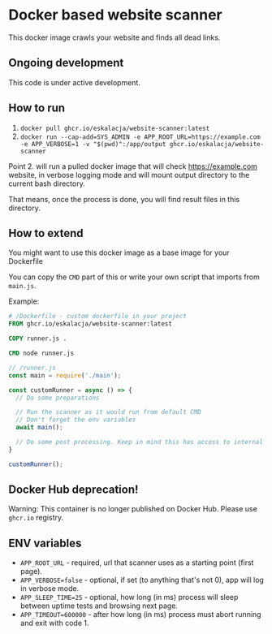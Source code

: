# Docker based website scanner

This docker image crawls your website and finds all dead links.

## Ongoing development

This code is under active development.

## How to run

1. `docker pull ghcr.io/eskalacja/website-scanner:latest`
2. `docker run --cap-add=SYS_ADMIN -e APP_ROOT_URL=https://example.com -e APP_VERBOSE=1 -v "$(pwd)":/app/output ghcr.io/eskalacja/website-scanner`

Point 2. will run a pulled docker image that will check https://example.com website, in verbose logging mode and will mount output directory to the current bash directory.

That means, once the process is done, you will find result files in this directory.

## How to extend
You might want to use this docker image as a base image for your Dockerfile

You can copy the `CMD` part of this or write your own script that imports from `main.js`.

Example:

```Dockerfile
# /Dockerfile - custom dockerfile in your project
FROM ghcr.io/eskalacja/website-scanner:latest

COPY runner.js .

CMD node runner.js
```

```javascript
// /runner.js
const main = require('./main');

const customRunner = async () => {
  // Do some preparations

  // Run the scanner as it would run from default CMD
  // Don't forget the env variables
  await main();

  // Do some post processing. Keep in mind this has access to internal container /output folder.
}

customRunner();
```

## Docker Hub deprecation!
Warning: This container is no longer published on Docker Hub. Please use `ghcr.io` registry.

## ENV variables

- `APP_ROOT_URL` - required, url that scanner uses as a starting point (first page).
- `APP_VERBOSE=false` - optional, if set (to anything that's not 0), app will log in verbose mode.
- `APP_SLEEP_TIME=25` - optional, how long (in ms) process will sleep between uptime tests and browsing next page.
- `APP_TIMEOUT=600000` - after how long (in ms) process must abort running and exit with code 1.
